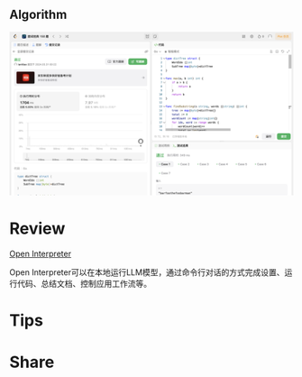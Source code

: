 ## Algorithm

![ianxiao-2024-03-31-lc.png](../../images/temp/ianxiao-2024-03-31-lc.png)

# Review

[Open Interpreter](https://github.com/OpenInterpreter/open-interpreter?tab=readme-ov-file)

Open Interpreter可以在本地运行LLM模型，通过命令行对话的方式完成设置、运行代码、总结文档、控制应用工作流等。

# Tips


# Share
